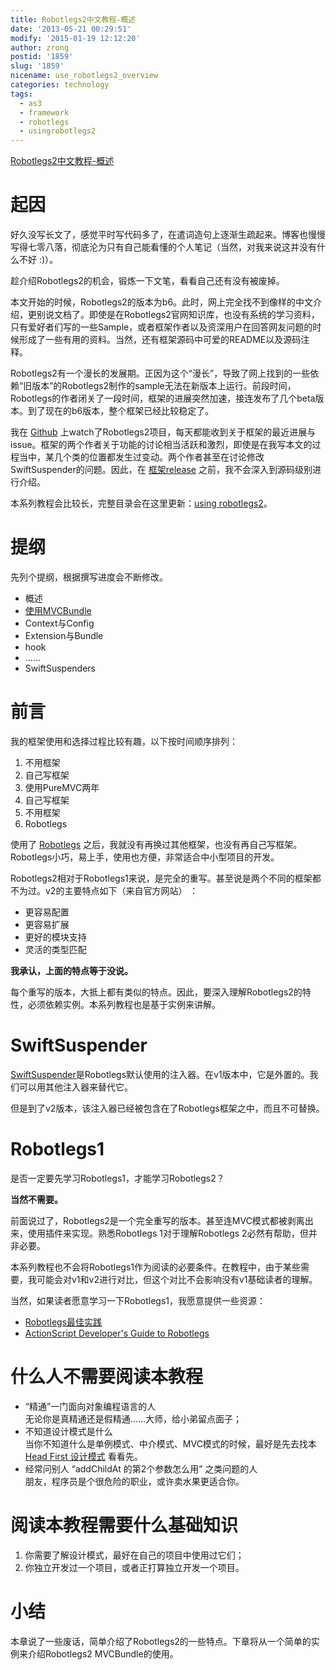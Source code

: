 ```yaml
---
title: Robotlegs2中文教程-概述
date: '2013-05-21 00:29:51'
modify: '2015-01-19 12:12:20'
author: zrong
postid: '1859'
slug: '1859'
nicename: use_robotlegs2_overview
categories: technology
tags:
  - as3
  - framework
  - robotlegs
  - usingrobotlegs2
---
```


[Robotlegs2中文教程-概述](https://blog.zengrong.net/post/1859.html)

# 起因

好久没写长文了，感觉平时写代码多了，在遣词造句上逐渐生疏起来。博客也慢慢写得七零八落，彻底沦为只有自己能看懂的个人笔记（当然，对我来说这并没有什么不好 :)）。

趁介绍Robotlegs2的机会，锻炼一下文笔，看看自己还有没有被废掉。

本文开始的时候，Robotlegs2的版本为b6。此时，网上完全找不到像样的中文介绍，更别说文档了。即使是在Robotlegs2官网知识库，也没有系统的学习资料，只有爱好者们写的一些Sample，或者框架作者以及资深用户在回答网友问题的时候形成了一些有用的资料。当然，还有框架源码中可爱的README以及源码注释。

Robotlegs2有一个漫长的发展期。正因为这个“漫长”，导致了网上找到的一些依赖“旧版本”的Robotlegs2制作的sample无法在新版本上运行。前段时间，Robotlegs的作者闭关了一段时间，框架的进展突然加速，接连发布了几个beta版本。到了现在的b6版本，整个框架已经比较稳定了。

我在 [Github](https://github.com/robotlegs/robotlegs-framework) 上watch了Robotlegs2项目，每天都能收到关于框架的最近进展与issue。框架的两个作者关于功能的讨论相当活跃和激烈，即使是在我写本文的过程当中，某几个类的位置都发生过变动。两个作者甚至在讨论修改SwiftSuspender的问题。因此，在 [框架release](https://github.com/robotlegs/robotlegs-framework/issues/milestones) 之前，我不会深入到源码级别进行介绍。

本系列教程会比较长，完整目录会在这里更新：[using robotlegs2](https://blog.zengrong.net/tag/usingrobotlegs2/)。<!--more-->

# 提纲

先列个提纲，根据撰写进度会不断修改。

* 概述
* [使用MVCBundle](https://blog.zengrong.net/post/1866.html)
* Context与Config
* Extension与Bundle
* hook
* ……
* SwiftSuspenders

# 前言

我的框架使用和选择过程比较有趣，以下按时间顺序排列：

1. 不用框架
2. 自己写框架
3. 使用PureMVC两年
4. 自己写框架
5. 不用框架
6. Robotlegs

使用了 [Robotlegs](http://www.robotlegs.org/) 之后，我就没有再换过其他框架，也没有再自己写框架。Robotlegs小巧，易上手，使用也方便，非常适合中小型项目的开发。

Robotlegs2相对于Robotlegs1来说，是完全的重写。甚至说是两个不同的框架都不为过。v2的主要特点如下（来自官方网站） ：

* 更容易配置
* 更容易扩展
* 更好的模块支持
* 灵活的类型匹配

**我承认，上面的特点等于没说。**

每个重写的版本，大抵上都有类似的特点。因此，要深入理解Robotlegs2的特性，必须依赖实例。本系列教程也是基于实例来讲解。

# SwiftSuspender

[SwiftSuspender](https://github.com/tschneidereit/Swiftsuspenders)是Robotlegs默认使用的注入器。在v1版本中，它是外置的。我们可以用其他注入器来替代它。

但是到了v2版本，该注入器已经被包含在了Robotlegs框架之中，而且不可替换。

# Robotlegs1

是否一定要先学习Robotlegs1，才能学习Robotlegs2？

**当然不需要。**

前面说过了，Robotlegs2是一个完全重写的版本。甚至连MVC模式都被剥离出来，使用插件来实现。熟悉Robotlegs 1对于理解Robotlegs 2必然有帮助，但并非必要。

本系列教程也不会将Robotlegs1作为阅读的必要条件。在教程中，由于某些需要，我可能会对v1和v2进行对比，但这个对比不会影响没有v1基础读者的理解。

当然，如果读者愿意学习一下Robotlegs1，我愿意提供一些资源：

* [Robotlegs最佳实践](https://github.com/robotlegs/robotlegs-documentation/blob/master/best-practices-zh-cn.textile)
* [ActionScript Developer's Guide to Robotlegs](http://shop.oreilly.com/product/0636920021216.do)

# 什么人不需要阅读本教程

* “精通”一门面向对象编程语言的人   
无论你是真精通还是假精通……大师，给小弟留点面子；
* 不知道设计模式是什么  
当你不知道什么是单例模式、中介模式、MVC模式的时候，最好是先去找本 [Head First 设计模式](http://book.douban.com/subject/2243615/) 看看先。
* 经常问别人 “addChildAt 的第2个参数怎么用” 之类问题的人  
朋友，程序员是个很危险的职业，或许卖水果更适合你。

# 阅读本教程需要什么基础知识

1. 你需要了解设计模式，最好在自己的项目中使用过它们；
2. 你独立开发过一个项目，或者正打算独立开发一个项目。

# 小结

本章说了一些废话，简单介绍了Robotlegs2的一些特点。下章将从一个简单的实例来介绍Robotlegs2 MVCBundle的使用。
